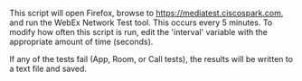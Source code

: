 This script will open Firefox, browse to https://mediatest.ciscospark.com, and run the WebEx Network Test tool. This occurs every 5 minutes. To modify how often this script is run, edit the 'interval' variable with the appropriate amount of time (seconds).

If any of the tests fail (App, Room, or Call tests), the results will be written to a text file and saved.
